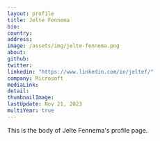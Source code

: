 ```yaml
---
layout: profile
title: Jelte Fennema
bio: 
country: 
address: 
image: /assets/img/jelte-fennema.png
about: 
github: 
twitter: 
linkedin: "https://www.linkedin.com/in/jeltef/"
company: Microsoft
mediaLink:
detail: 
thumbnailImage:
lastUpdate: Nov 21, 2023
multiYear: true
---
```


This is the body of Jelte Fennema's profile page.
